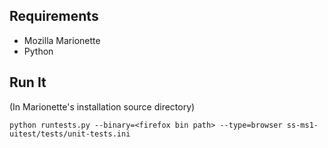 ## Requirements

* Mozilla Marionette
* Python

## Run It

(In Marionette's installation source directory)

    python runtests.py --binary=<firefox bin path> --type=browser ss-ms1-uitest/tests/unit-tests.ini
